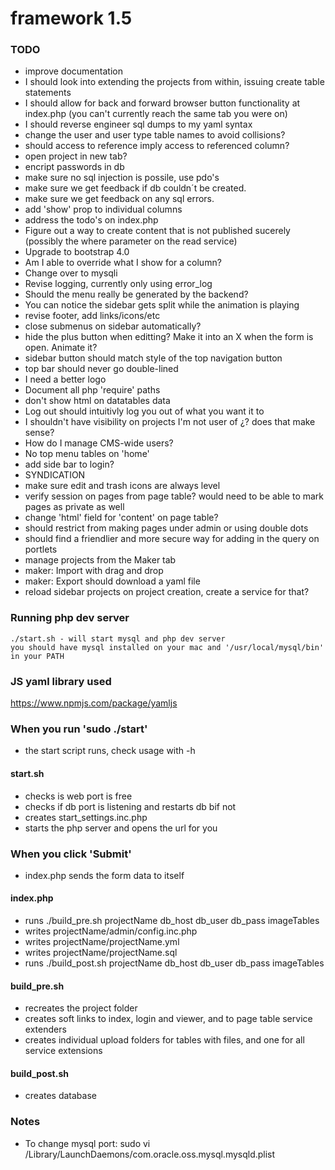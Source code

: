# framework 1.5
### TODO
- improve documentation
- I should look into extending the projects from within, issuing create table statements
- I should allow for back and forward browser button functionality at index.php (you can't currently reach the same tab you were on)
- I should reverse engineer sql dumps to my yaml syntax
- change the user and user type table names to avoid collisions? 
- should access to reference imply access to referenced column?
- open project in new tab?
- encript passwords in db
- make sure no sql injection is possile, use pdo's
- make sure we get feedback if db couldn´t be created.
- make sure we get feedback on any sql errors.
- add 'show' prop to individual columns
- address the todo's on index.php
- Figure out a way to create content that is not published sucerely (possibly the where parameter on the read service)
- Upgrade to bootstrap 4.0
- Am I able to override what I show for a column?
- Change over to mysqli
- Revise logging, currently only using error_log
- Should the menu really be generated by the backend?
- You can notice the sidebar gets split while the animation is playing
- revise footer, add links/icons/etc
- close submenus on sidebar automatically?
- hide the plus button when editting? Make it into an X when the form is open. Animate it?
- sidebar button should match style of the top navigation button
- top bar should never go double-lined
- I need a better logo
- Document all php 'require' paths
- don't show html on datatables data
- Log out should intuitivly log you out of what you want it to
- I shouldn't have visibility on projects I'm not user of ¿? does that make sense?
- How do I manage CMS-wide users?
- No top menu tables on 'home'
- add side bar to login?
- SYNDICATION
- make sure edit and trash icons are always level
- verify session on pages from page table? would need to be able to mark pages as private as well
- change 'html' field for 'content' on page table?
- should restrict from making pages under admin or using double dots
- should find a friendlier and more secure way for adding in the query on portlets 
- manage projects from the Maker tab
- maker: Import with drag and drop
- maker: Export should download a yaml file
- reload sidebar projects on project creation, create a service for that?

### Running php dev server 
	./start.sh - will start mysql and php dev server
	you should have mysql installed on your mac and '/usr/local/mysql/bin' in your PATH

### JS yaml library used
https://www.npmjs.com/package/yamljs

### When you run 'sudo ./start'
- the start script runs, check usage with -h

#### start.sh
- checks is web port is free
- checks if db port is listening and restarts db bif not
- creates start_settings.inc.php
- starts the php server and opens the url for you

### When you click 'Submit'
- index.php sends the form data to itself

#### index.php
- runs ./build_pre.sh projectName db_host db_user db_pass imageTables
- writes projectName/admin/config.inc.php
- writes projectName/projectName.yml
- writes projectName/projectName.sql
- runs ./build_post.sh projectName db_host db_user db_pass imageTables

#### build_pre.sh
- recreates the project folder
- creates soft links to index, login and viewer, and to page table service extenders
- creates individual upload folders for tables with files, and one for all service extensions

#### build_post.sh
- creates database

### Notes
- To change mysql port: sudo vi /Library/LaunchDaemons/com.oracle.oss.mysql.mysqld.plist
